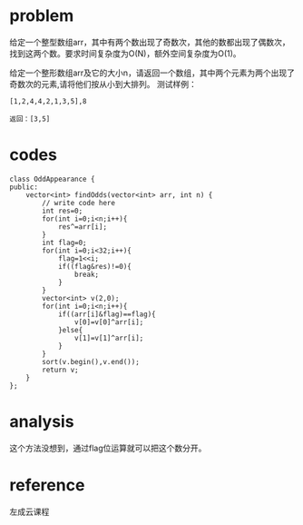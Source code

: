 # problem
给定一个整型数组arr，其中有两个数出现了奇数次，其他的数都出现了偶数次，找到这两个数。要求时间复杂度为O(N)，额外空间复杂度为O(1)。

给定一个整形数组arr及它的大小n，请返回一个数组，其中两个元素为两个出现了奇数次的元素,请将他们按从小到大排列。
测试样例：
```
[1,2,4,4,2,1,3,5],8
```
```
返回：[3,5]
```

# codes
```
class OddAppearance {
public:
    vector<int> findOdds(vector<int> arr, int n) {
        // write code here
        int res=0;
        for(int i=0;i<n;i++){
            res^=arr[i];
        }
        int flag=0;
        for(int i=0;i<32;i++){
            flag=1<<i;
            if((flag&res)!=0){
                break;
            }
        }
        vector<int> v(2,0);
        for(int i=0;i<n;i++){
            if((arr[i]&flag)==flag){
                v[0]=v[0]^arr[i];
            }else{
                v[1]=v[1]^arr[i];
            }
        }
        sort(v.begin(),v.end());
        return v;
    }
};
```

# analysis
这个方法没想到，通过flag位运算就可以把这个数分开。

# reference
左成云课程